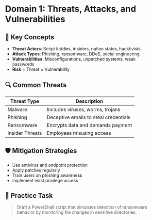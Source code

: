 # Domain 1: Threats, Attacks, and Vulnerabilities

## 🧠 Key Concepts

- **Threat Actors**: Script kiddies, insiders, nation states, hacktivists
- **Attack Types**: Phishing, ransomware, DDoS, social engineering
- **Vulnerabilities**: Misconfigurations, unpatched systems, weak passwords
- **Risk** = Threat × Vulnerability

## 🔍 Common Threats

| Threat Type      | Description                                |
|------------------|--------------------------------------------|
| Malware          | Includes viruses, worms, trojans           |
| Phishing         | Deceptive emails to steal credentials      |
| Ransomware       | Encrypts data and demands payment          |
| Insider Threats  | Employees misusing access                  |

## 🛡️ Mitigation Strategies

- Use antivirus and endpoint protection
- Apply patches regularly
- Train users on phishing awareness
- Implement least privilege access

## 🧪 Practice Task

> Draft a PowerShell script that simulates detection of ransomware behavior by monitoring file changes in sensitive directories.
